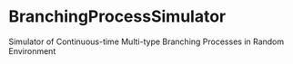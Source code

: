 # BranchingProcessSimulator
Simulator of Continuous-time Multi-type Branching Processes in Random Environment
